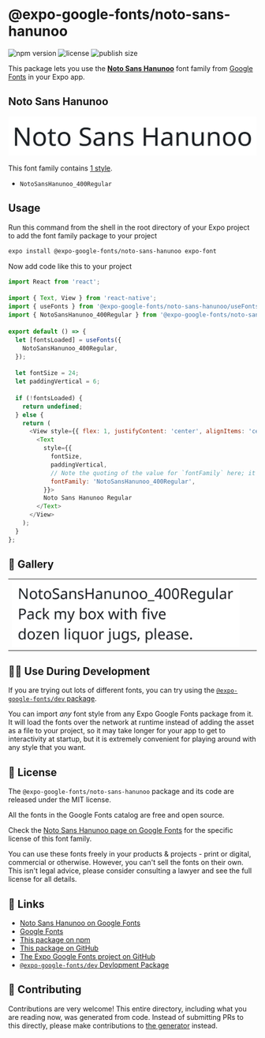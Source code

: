 # @expo-google-fonts/noto-sans-hanunoo

![npm version](https://flat.badgen.net/npm/v/@expo-google-fonts/noto-sans-hanunoo)
![license](https://flat.badgen.net/github/license/expo/google-fonts)
![publish size](https://flat.badgen.net/packagephobia/install/@expo-google-fonts/noto-sans-hanunoo)

This package lets you use the [**Noto Sans Hanunoo**](https://fonts.google.com/specimen/Noto+Sans+Hanunoo) font family from [Google Fonts](https://fonts.google.com/) in your Expo app.

## Noto Sans Hanunoo

![Noto Sans Hanunoo](./font-family.png)

This font family contains [1 style](#-gallery).

- `NotoSansHanunoo_400Regular`

## Usage

Run this command from the shell in the root directory of your Expo project to add the font family package to your project
```sh
expo install @expo-google-fonts/noto-sans-hanunoo expo-font
```

Now add code like this to your project
```js
import React from 'react';

import { Text, View } from 'react-native';
import { useFonts } from '@expo-google-fonts/noto-sans-hanunoo/useFonts';
import { NotoSansHanunoo_400Regular } from '@expo-google-fonts/noto-sans-hanunoo/400Regular';

export default () => {
  let [fontsLoaded] = useFonts({
    NotoSansHanunoo_400Regular,
  });

  let fontSize = 24;
  let paddingVertical = 6;

  if (!fontsLoaded) {
    return undefined;
  } else {
    return (
      <View style={{ flex: 1, justifyContent: 'center', alignItems: 'center' }}>
        <Text
          style={{
            fontSize,
            paddingVertical,
            // Note the quoting of the value for `fontFamily` here; it expects a string!
            fontFamily: 'NotoSansHanunoo_400Regular',
          }}>
          Noto Sans Hanunoo Regular
        </Text>
      </View>
    );
  }
};

```

## 🔡 Gallery


||||
|-|-|-|
|![NotoSansHanunoo_400Regular](.//400Regular/NotoSansHanunoo_400Regular.ttf.png)||||


## 👩‍💻 Use During Development

If you are trying out lots of different fonts, you can try using the [`@expo-google-fonts/dev` package](https://github.com/expo/google-fonts/tree/master/font-packages/dev#readme).

You can import *any* font style from any Expo Google Fonts package from it. It will load the fonts
over the network at runtime instead of adding the asset as a file to your project, so it may take longer
for your app to get to interactivity at startup, but it is extremely convenient
for playing around with any style that you want.

## 📖 License

The `@expo-google-fonts/noto-sans-hanunoo` package and its code are released under the MIT license.

All the fonts in the Google Fonts catalog are free and open source.

Check the [Noto Sans Hanunoo page on Google Fonts](https://fonts.google.com/specimen/Noto+Sans+Hanunoo) for the specific license of this font family.

You can use these fonts freely in your products & projects - print or digital, commercial or otherwise. However, you can't sell the fonts on their own. This isn't legal advice, please consider consulting a lawyer and see the full license for all details.

## 🔗 Links

- [Noto Sans Hanunoo on Google Fonts](https://fonts.google.com/specimen/Noto+Sans+Hanunoo)
- [Google Fonts](https://fonts.google.com/)
- [This package on npm](https://www.npmjs.com/package/@expo-google-fonts/noto-sans-hanunoo)
- [This package on GitHub](https://github.com/expo/google-fonts/tree/master/font-packages/noto-sans-hanunoo)
- [The Expo Google Fonts project on GitHub](https://github.com/expo/google-fonts)
- [`@expo-google-fonts/dev` Devlopment Package](https://github.com/expo/google-fonts/tree/master/font-packages/dev)

## 🤝 Contributing

Contributions are very welcome! This entire directory, including what you are reading now, was generated from code. Instead of submitting PRs to this directly, please make contributions to [the generator](https://github.com/expo/google-fonts/tree/master/packages/generator) instead.
